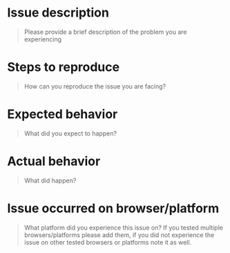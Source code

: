 # Issue description
> Please provide a brief description of the problem you are experiencing

# Steps to reproduce
> How can you reproduce the issue you are facing?

# Expected behavior
> What did you expect to happen?

# Actual behavior
> What did happen?

# Issue occurred on browser/platform 
> What platform did you experience this issue on? If you tested multiple browsers/platforms please add them, if you did not experience the issue on other tested browsers or platforms note it as well.
